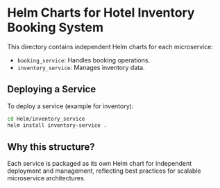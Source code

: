 # Helm Charts for Hotel Inventory Booking System

This directory contains independent Helm charts for each microservice:

- `booking_service`: Handles booking operations.
- `inventory_service`: Manages inventory data.

## Deploying a Service

To deploy a service (example for inventory):

```bash
cd Helm/inventory_service
helm install inventory-service .
```

## Why this structure?

Each service is packaged as its own Helm chart for independent deployment and management, reflecting best practices for scalable microservice architectures.